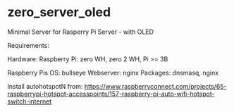 # zero_server_oled
Minimal Server for Rasperry Pi Server - with OLED 

Requirements:

Hardware: Raspberry Pi: zero WH, zero 2 WH, Pi >= 3B

Raspberry Pis OS: bullseye
Webserver: nginx
Packages: dnsmasq, nginx

Install autohotspotN from:
https://www.raspberryconnect.com/projects/65-raspberrypi-hotspot-accesspoints/157-raspberry-pi-auto-wifi-hotspot-switch-internet

